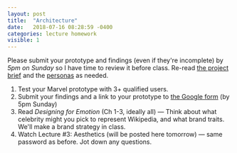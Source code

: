 ```yaml
---
layout: post
title:  "Architecture"
date:   2018-07-16 08:28:59 -0400
categories: lecture homework
visible: 1
---
```


Please submit your prototype and findings (even if they're incomplete) by *5pm on Sunday* so I have time to review it before class. Re-read [the project brief](https://docs.google.com/document/d/1LY8jOjdAFbNZywgRUNT113QbvzQ0QwzSc-v8tnWd3lg/edit?usp=sharing) and the [personas](https://drive.google.com/file/d/1WiU_K7eLKOYP8anvRjNOC9h9rhVjGxC-/view?usp=sharing) as needed.

1. Test your Marvel prototype with 3+ qualified users.   
2. Submit your findings and a link to your prototype to [the Google form](https://goo.gl/forms/43ohWVo6W0M6edrJ3) (by 5pm Sunday)
3. Read *Designing for Emotion* (Ch 1-3, ideally all) — Think about what celebrity might you pick to represent Wikipedia, and what brand traits. We'll make a brand strategy in class.
4. Watch Lecture #3: Aesthetics (will be posted here tomorrow) — same password as before. Jot down any questions.  
